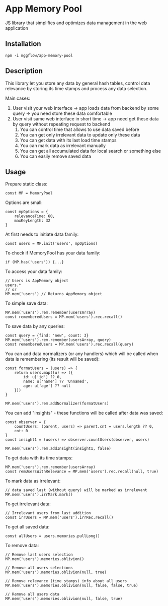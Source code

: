 # App Memory Pool

JS library that simplifies and optimizes data management in the web application

## Installation

```
npm -i mggflow/app-memory-pool
```

## Description

This library let you store any data by general hash tables, control data relevance by storing its time stamps and
process
any data selection.

Main cases:

1. User visit your web interface -> app loads data from backend by some query -> you need store these data comfortable
2. User visit same web interface in short time -> app need get these data by query without repeating request to backend
    1. You can control time that allows to use data saved before
    2. You can get only irrelevant data to update only these data
    3. You can get data with its last load time stamps
    4. You can mark data as irrelevant manually
    5. You can get all accumulated data for local search or something else
    6. You can easily remove saved data

## Usage

Prepare static class:

```
const MP = MemoryPool
```

Options are small:

```
const mpOptions = {
    relevanceTime: 60,
    maxKeyLength: 32
}
```

At first needs to initiate data family:

```
const users = MP.init('users', mpOptions)
```

To check if MemoryPool has your data family:

```
if (MP.has('users')) {...}
```

To access your data family:

```
// Users is AppMemory object
users.*
// or
MP.mem('users') // Returns AppMemory object
```

To simple save data:

```
MP.mem('users').rem.remember(usersArray)
const rememberedUsers = MP.mem('users').rec.recall()
```

To save data by any queries:

```
const query = {find: 'new', count: 3}
MP.mem('users').rem.remember(usersArray, query)
const rememberedUsers = MP.mem('users').rec.recall(query)
```

You can add data normalizers (or any handlers) which will be called when data is remembering (its result will be saved):

```
const formatUsers = (users) => {
    return users.map((u) => ({
        id: u['id'] ?? 0,
        name: u['name'] ?? 'Unnamed',
        age: u['age'] ?? null
    }))
}

MP.mem('users').rem.addNormalizer(formatUsers)
```

You can add "insights" - these functions will be called after data was saved:

```
const observer = {
    countUsers: (parent, users) => parent.cnt = users.length ?? 0,
    cnt: 0
}
const insight1 = (users) => observer.countUsers(observer, users)

MP.mem('users').rem.addInsight(insight1, false)
```

To get data with its time stamps:

```
MP.mem('users').rem.remember(usersArray)
const remUsersWithRelevance = MP.mem('users').rec.recall(null, true)
```

To mark data as irrelevant:
```
// data saved last (without query) will be marked as irrelevant
MP.mem('users').irrMark.mark()
```

To get irrelevant data:
```
// Irrelevant users from last addition
const irrUsers = MP.mem('users').irrRec.recall()
```

To get all saved data:
```
const allUsers = users.memories.pullLong()
```

To remove data:
```
// Remove last users selection
MP.mem('users').memories.oblivion()

// Remove all users selections
MP.mem('users').memories.oblivion(null, true)

// Remove relevance (time stamps) info about all users
MP.mem('users').memories.oblivion(null, false, false, true)

// Remove all users data
MP.mem('users').memories.oblivion(null, false, true)
```